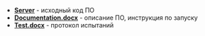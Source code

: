 - [__Server__]() - исходный код ПО
- [__Documentation.docx__]() - описание ПО, инструкция по запуску
- [__Test.docx__]() - протокол испытаний
